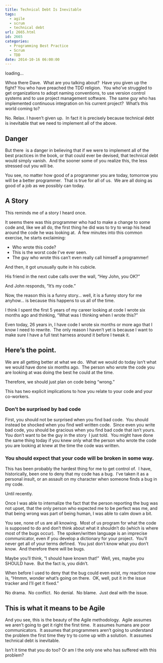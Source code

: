 ```yaml
---
title: Technical Debt Is Inevitable
tags:
  - agile
  - scrum
  - technical debt
url: 2665.html
id: 2665
categories:
  - Programming Best Practice
  - Scrum
  - TDD
date: 2014-10-16 06:00:00
---
```


loading...

Whoa there Dave.  What are you talking about?  Have you given up the fight? You who have preached the TDD religion.  You who’ve struggled to get organizations to adopt naming conventions, to use version control systems and to use project management software.  The same guy who has implemented continuous integration on his current project?  What’s this world coming to?

No. Relax. I haven’t given up.  In fact it is precisely because technical debt is inevitable that we need to implement all of the above.

Danger
------

But there  is a danger in believing that if we were to implement all of the best practices in the book, or that could ever be devised, that technical debt would simply vanish.  And the sooner some of you realize this, the less stressed out you will be.

You see, no matter how good of a programmer you are today, tomorrow you will be a better programmer.  That is true for all of us.  We are all doing as good of a job as we possibly can today.

A Story
-------

This reminds me of a story I heard once.

It seems there was this programmer who had to make a change to some code and, like we all do, the first thing he did was to try to wrap his head around the code he was looking at.  A few minutes into this common exercise, he starts exclaiming:

*   Who wrote this code?
*   This is the worst code I’ve ever seen.
*   The guy who wrote this can’t even really call himself a programmer!

And then, it got unusually quite in his cubicle.

His friend in the next cube calls over the wall, “Hey John, you OK?”

And John responds, “It’s my code.”

Now, the reason this is a funny story… well, it is a funny story for me anyhow… is because this happens to us all of the time.

I think I spent the first 5 years of my career looking at code I wrote six months ago and thinking, “What was I thinking when I wrote this?”

Even today, 26 years in, I have code I wrote six months or more ago that I know I need to rewrite.  The only reason I haven’t yet is because I want to make sure I have a full test harness around it before I tweak it.

Here’s the point.
-----------------

We are all getting better at what we do.  What we would do today isn’t what we would have done six months ago.  The person who wrote the code you are looking at was doing the best he could at the time.

Therefore, we should just plan on code being “wrong.”

This has two explicit implications to how you relate to your code and your co-workers.

### Don’t be surprised by bad code

First, you should not be surprised when you find bad code.  You should instead be shocked when you find well written code.  Since even you write bad code, you should be gracious when you find bad code that isn’t yours.  You don’t want to be the guy in the story  I just told.  You might have done the same thing today if you knew only what the person who wrote the code you are looking at knew at the time the code was written.

### You should expect that your code will be broken in some way.

This has been probably the hardest thing for me to get control of.  I have, historically, been one to deny that my code has a bug.  I’ve taken it as a personal insult, or an assault on my character when someone finds a bug in my code. 

Until recently.

Once I was able to internalize the fact that the person reporting the bug was not upset, that the only person who expected me to be perfect was me, and that being wrong was part of being human, I was able to calm down a bit.

You see, none of us are all knowing.  Most of us program for what the code is supposed to do and don’t think about what it shouldn’t do (which is where most of the bugs occur).  The spoken/written language is an imprecise communicator, even if you develop a dictionary for your project.  You’ll never get all of your terms defined.  You just don’t know what you don’t know.  And therefore there will be bugs.

Maybe you’ll think, “I should have known that!”  Well, yes, maybe you SHOULD have.  But the fact is, you didn’t.

When before I used to deny that the bug could even exist, my reaction now is, “Hmmm, wonder what’s going on there.  OK, well, put it in the issue tracker and I’ll get it fixed.”

No drama.  No conflict.  No denial.  No blame.  Just deal with the issue.

This is what it means to be Agile
---------------------------------

And you see, this is the beauty of the Agile methodology.  Agile assumes we aren’t going to get it right the first time.  It assumes humans are poor communicators.  It assumes that programmers aren’t going to understand the problem the first time they try to come up with a solution.  It assumes technical debt is inevitable.

Isn’t it time that you do too? Or am I the only one who has suffered with this problem?
